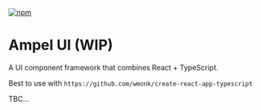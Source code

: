 
[![npm](https://img.shields.io/npm/v/ampel-ui.svg)](https://www.npmjs.com/package/ampel-ui)

# Ampel UI (WIP)

A UI component framework that combines React + TypeScript.

Best to use with `https://github.com/wmonk/create-react-app-typescript`

TBC...

